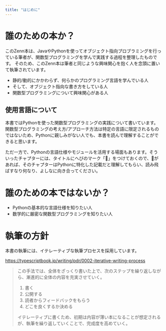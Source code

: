 ```yaml
---
title: "はじめに"
---
```


# 誰のための本か？

このZenn本は、JavaやPythonを使ってオブジェクト指向プロブラミングを行っている筆者が、関数型プログラミングを学んで実践する過程を整理したものです。
そのため、このZenn本は筆者と同じような興味関心を抱く人を念頭に置いて執筆されています。

- 静的/動的にかかわらず、何らかのプログラミング言語を学んでいる人
- そして、オブジェクト指向な書き方をしている人
- 関数型プログラミングについて興味関心がある人

## 使用言語について

本書ではPythonを使った関数型プログラミングの実践について書いています。
関数型プログラミングの考え方/アプローチ方法は特定の言語に限定されるものではないため、Pythonに親しみがない人でも、本書を読んで理解することができると思います。

ただ一方で、Pythonの言語仕様やモジュールを活用する場面もあります。そういったチャプターには、タイトルにへびのマーク「🐍」をつけておくので、🐍があれば、そのチャプターはPythonに特化した記載だと理解してもらい、読み飛ばすなり何なり、よしなに向き合ってください。

# 誰のための本ではないか？

- Pythonの基本的な言語仕様を知りたい人
- 数学的に厳密な関数型プログラミングを知りたい人

# 執筆の方針

本書の執筆には、イテレーティブな執筆プロセスを採用しています。

https://typescriptbook.jp/writing/pdr/0002-iterative-writing-process

> この手法では、全体をざっくり書いた上で、次のステップを繰り返しながら、漸進的に全体の内容を充実させていく。
> 1. 書く
> 2. 公開する
> 3. 読者からフィードバックをもらう
> 4. どこを良くするか決める
> 
> イテレーティブに書くため、初期は内容が薄い本になることが想定されるが、執筆を繰り返していくことで、完成度を高めていく。





